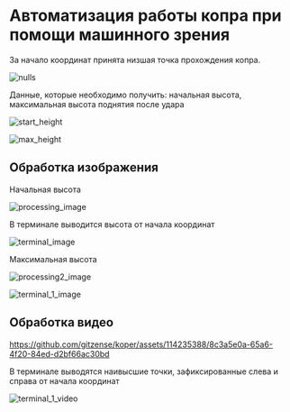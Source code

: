 # Автоматизация работы копра при помощи машинного зрения

За начало координат принята низшая точка прохождения копра.

![nulls](https://github.com/gitzense/koper/assets/114235388/9dc17757-961d-414e-923b-061353ae6edf)

Данные, которые необходимо получить: начальная высота, максимальная высота поднятия после удара

![start_height](https://github.com/gitzense/koper/assets/114235388/6db95678-2c1e-4fae-b83e-152e48c2bce2) 

![max_height](https://github.com/gitzense/koper/assets/114235388/24026a61-16a6-4f58-aaf5-c552b0bce04d)

## Обработка изображения

Начальная высота

![processing_image](https://github.com/gitzense/koper/assets/114235388/d5244162-45be-402b-bf5c-79bd39056400)

В терминале выводится высота от начала координат

![terminal_image](https://github.com/gitzense/koper/assets/114235388/eec33bab-dbb2-4100-a7dc-4edba590499d)

Максимальная высота

![processing2_image](https://github.com/gitzense/koper/assets/114235388/a7036d82-3efe-4b96-ab0f-1f026ee6aa30)

![terminal_1_image](https://github.com/gitzense/koper/assets/114235388/2cfa554d-ec3b-4e07-a355-4316f1bbf1be)

## Обработка видео

https://github.com/gitzense/koper/assets/114235388/8c3a5e0a-65a6-4f20-84ed-d2bf66ac30bd

В терминале выводятся наивысшие точки, зафиксированные слева и справа от начала координат

![terminal_1_video](https://github.com/gitzense/koper/assets/114235388/845b9620-54b5-4e80-8105-c4120c4b0dd9)




